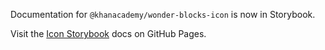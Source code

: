 Documentation for `@khanacademy/wonder-blocks-icon` is now in Storybook.

Visit the [Icon
Storybook](https://khan.github.io/wonder-blocks/?path=/docs/icon-icon--default)
docs on GitHub Pages.